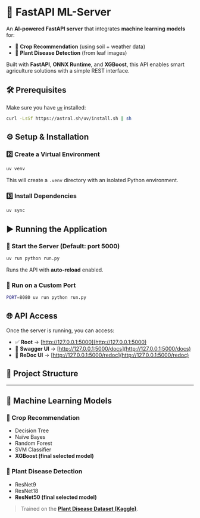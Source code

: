 # 🚀 FastAPI ML-Server

An **AI-powered FastAPI server** that integrates **machine learning models** for:

* 🌱 **Crop Recommendation** (using soil + weather data)
* 🍃 **Plant Disease Detection** (from leaf images)

Built with **FastAPI**, **ONNX Runtime**, and **XGBoost**, this API enables smart agriculture solutions with a simple REST interface.

## 🛠 Prerequisites

Make sure you have [`uv`](https://astral.sh/blog/uv/) installed:

```bash
curl -LsSf https://astral.sh/uv/install.sh | sh
```

## ⚙️ Setup & Installation

### 2️⃣ Create a Virtual Environment

```bash
uv venv
```

This will create a `.venv` directory with an isolated Python environment.

### 3️⃣ Install Dependencies

```bash
uv sync
```

## ▶️ Running the Application

### 🔹 Start the Server (Default: port **5000**)

```bash
uv run python run.py
```

Runs the API with **auto-reload** enabled.

### 🔹 Run on a Custom Port

```bash
PORT=8080 uv run python run.py
```


## 🌐 API Access

Once the server is running, you can access:

* ✅ **Root** → [http://127.0.0.1:5000](http://127.0.0.1:5000)
* 📄 **Swagger UI** → [http://127.0.0.1:5000/docs](http://127.0.0.1:5000/docs)
* 📘 **ReDoc UI** → [http://127.0.0.1:5000/redoc](http://127.0.0.1:5000/redoc)

## 📂 Project Structure

---

## 🤖 Machine Learning Models

### 🌱 Crop Recommendation

* Decision Tree
* Naïve Bayes
* Random Forest
* SVM Classifier
* **XGBoost (final selected model)**

### 🍃 Plant Disease Detection

* ResNet9
* ResNet18
* **ResNet50 (final selected model)**

> Trained on the **[Plant Disease Dataset (Kaggle)](https://www.kaggle.com/datasets/emmarex/plantdisease)**.